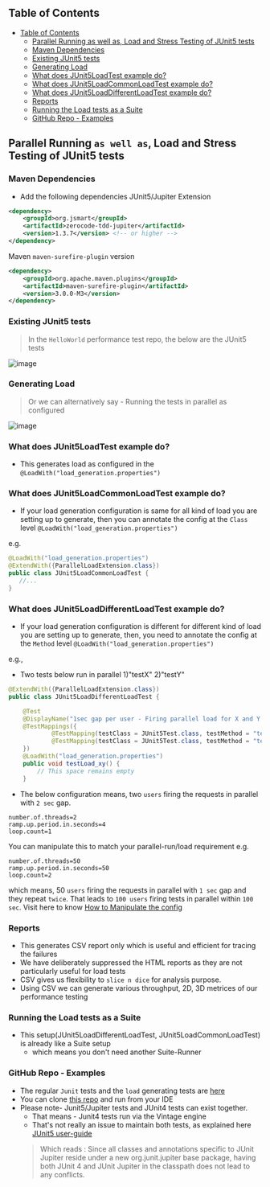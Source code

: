 ## Table of Contents

* [Table of Contents](#table-of-contents)
  * [Parallel Running as well as, Load and Stress Testing of JUnit5 tests](#parallel-running-as-well-as-load-and-stress-testing-of-junit5-tests)
  * [Maven Dependencies](#maven-dependencies)
  * [Existing JUnit5 tests](#existing-junit5-tests)
  * [Generating Load](#generating-load)
  * [What does JUnit5LoadTest example do?](#what-does-junit5loadtest-example-do)
  * [What does JUnit5LoadCommonLoadTest example do?](#what-does-junit5loadcommonloadtest-example-do)
  * [What does JUnit5LoadDifferentLoadTest example do?](#what-does-junit5loaddifferentloadtest-example-do)
  * [Reports](#reports)
  * [Running the Load tests as a Suite](#running-the-load-tests-as-a-suite)
  * [GitHub Repo - Examples](#github-repo---examples)

## Parallel Running `as well as`, Load and Stress Testing of JUnit5 tests

### Maven Dependencies
+ Add the following dependencies
JUnit5/Jupiter Extension
```xml
<dependency>
    <groupId>org.jsmart</groupId>
    <artifactId>zerocode-tdd-jupiter</artifactId>
    <version>1.3.7</version> <!-- or higher -->
</dependency>
```

Maven `maven-surefire-plugin` version
```xml
<dependency>
    <groupId>org.apache.maven.plugins</groupId>
    <artifactId>maven-surefire-plugin</artifactId>
    <version>3.0.0-M3</version>
</dependency>
```

### Existing JUnit5 tests

> In the `HelloWorld` performance test repo, the below are the JUnit5 tests

![image](https://user-images.githubusercontent.com/12598420/57195971-0563bc80-6f50-11e9-9d68-ef86ed4c4a57.png)

### Generating Load

> Or we can alternatively say - Running the tests in parallel as configured

![image](https://user-images.githubusercontent.com/12598420/57195957-e06f4980-6f4f-11e9-975c-2f8e3bfb6967.png)

### What does JUnit5LoadTest example do?
+ This generates load as configured in the `@LoadWith("load_generation.properties")`

### What does JUnit5LoadCommonLoadTest example do?
+ If your load generation configuration is same for all kind of load you are setting up to generate, then
you can annotate the config at the `Class` level `@LoadWith("load_generation.properties")`

e.g.

```java
@LoadWith("load_generation.properties")
@ExtendWith({ParallelLoadExtension.class})
public class JUnit5LoadCommonLoadTest {
   //...
}
```

### What does JUnit5LoadDifferentLoadTest example do?
+ If your load generation configuration is different for different kind of load you are setting up to generate, then, you need to annotate the config at the `Method` level `@LoadWith("load_generation.properties")`

e.g.,
+ Two tests below run in parallel 1)"testX"  2)"testY"

```java
@ExtendWith({ParallelLoadExtension.class})
public class JUnit5LoadDifferentLoadTest {

    @Test
    @DisplayName("1sec gap per user - Firing parallel load for X and Y scenarios")
    @TestMappings({
            @TestMapping(testClass = JUnit5Test.class, testMethod = "testX"),
            @TestMapping(testClass = JUnit5Test.class, testMethod = "testY")
    })
    @LoadWith("load_generation.properties")
    public void testLoad_xy() {
        // This space remains empty
    }

```

+ The below configuration means, two `users` firing the requests in parallel with `2 sec` gap.
```properties
number.of.threads=2
ramp.up.period.in.seconds=4
loop.count=1
````

You can manipulate this to match your parallel-run/load requirement e.g.
```properties
number.of.threads=50
ramp.up.period.in.seconds=50
loop.count=2
````
which means, 50 `users` firing the requests in parallel with `1 sec` gap and they repeat `twice`. That leads to `100 users` firing tests in parallel within `100 sec`. Visit here to know [How to Manipulate the config](https://github.com/authorjapps/performance-tests/blob/master/src/test/resources/load_generation_1per1sec.properties)


### Reports
+ This generates CSV report only which is useful and efficient for tracing the failures
+ We have deliberately suppressed the HTML reports as they are not particularly useful for load tests
+ CSV gives us flexibility to `slice n dice` for analysis purpose.
+ Using CSV we can generate various throughput, 2D, 3D metrices of our performance testing


### Running the Load tests as a Suite
+ This setup(JUnit5LoadDifferentLoadTest, JUnit5LoadCommonLoadTest) is already like a Suite setup
  + which means you don't need another Suite-Runner 

### GitHub Repo - Examples
+ The regular `Junit` tests and the `load` generating tests are [here](https://github.com/authorjapps/performance-tests/tree/master/src/test/java/org/jsmart/zerocode/samplesjunit5)
+ You can clone [this repo](https://github.com/authorjapps/performance-tests) and run from your IDE
+ Please note- Junit5/Jupiter tests and JUnit4 tests can exist together. 
  + That means - Junit4 tests run via the Vintage engine
  + That's not really an issue to maintain both tests, as explained here [JUnit5 user-guide](https://junit.org/junit5/docs/current/user-guide/#migrating-from-junit4)
  > Which reads : Since all classes and annotations specific to JUnit Jupiter reside under a new org.junit.jupiter base package, having both JUnit 4 and JUnit Jupiter in the classpath does not lead to any conflicts.
